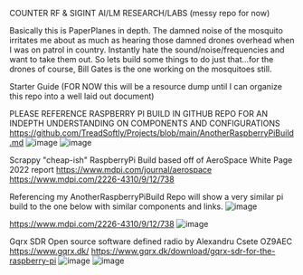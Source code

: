 COUNTER RF & SIGINT AI/LM RESEARCH/LABS (messy repo for now)






Basically this is PaperPlanes in depth. The damned noise of the mosquito irritates me about as much as hearing those damned drones overhead when I was on patrol in country. 
Instantly hate the sound/noise/frequencies and want to take them out. So lets build some things to do just that...for the drones of course, Bill Gates is the one working on the mosquitoes still.


Starter Guide
(FOR NOW this will be a resource dump until I can organize this repo into a well laid out document)

PLEASE REFERENCE RASPBERRY PI BUILD IN GITHUB REPO FOR AN INDEPTH UNDERSTANDING ON COMPONENTS AND CONFIGURATIONS
https://github.com/TreadSoftly/Projects/blob/main/AnotherRaspberryPiBuild.md
![image](https://github.com/TreadSoftly/Projects/assets/121847455/bbcc2a1e-83e6-48f4-832a-141d2d3810bc)
![image](https://github.com/TreadSoftly/Projects/assets/121847455/33ac017e-37da-41b1-afd0-c2ae6bb89930)



Scrappy "cheap-ish" RaspberryPi Build based off of AeroSpace White Page 2022 report
https://www.mdpi.com/journal/aerospace
https://www.mdpi.com/2226-4310/9/12/738

Referencing my AnotherRaspberryPiBuild Repo will show a very similar pi build to the one below with similar components and links.
![image](https://github.com/TreadSoftly/Projects/assets/121847455/c8747ec0-4e4a-4781-9b97-e4b19b4adb8b)


https://www.mdpi.com/2226-4310/9/12/738
![image](https://github.com/TreadSoftly/Projects/assets/121847455/13a4d9ef-e76c-48e9-8ac4-17520701102f)


Gqrx SDR
Open source software defined radio by Alexandru Csete OZ9AEC
https://www.gqrx.dk/
https://www.gqrx.dk/download/gqrx-sdr-for-the-raspberry-pi
![image](https://github.com/TreadSoftly/Projects/assets/121847455/310d9fce-338e-4a51-8cff-4ec1639feb89)
![image](https://github.com/TreadSoftly/Projects/assets/121847455/66947de1-0139-4071-894a-103e4e5d721f)
